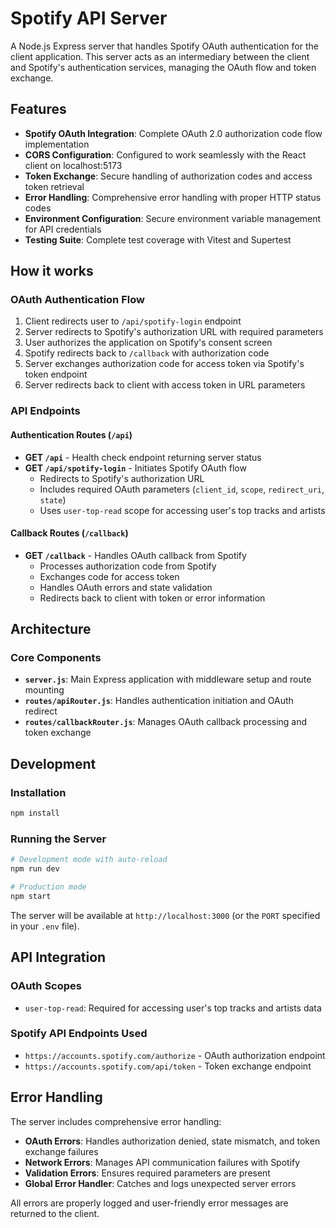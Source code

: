 # Spotify API Server

A Node.js Express server that handles Spotify OAuth authentication for the client application. This server acts as an intermediary between the client and Spotify's authentication services, managing the OAuth flow and token exchange.

## Features

- **Spotify OAuth Integration**: Complete OAuth 2.0 authorization code flow implementation
- **CORS Configuration**: Configured to work seamlessly with the React client on localhost:5173
- **Token Exchange**: Secure handling of authorization codes and access token retrieval
- **Error Handling**: Comprehensive error handling with proper HTTP status codes
- **Environment Configuration**: Secure environment variable management for API credentials
- **Testing Suite**: Complete test coverage with Vitest and Supertest

## How it works

### OAuth Authentication Flow

1. Client redirects user to `/api/spotify-login` endpoint
2. Server redirects to Spotify's authorization URL with required parameters
3. User authorizes the application on Spotify's consent screen
4. Spotify redirects back to `/callback` with authorization code
5. Server exchanges authorization code for access token via Spotify's token endpoint
6. Server redirects back to client with access token in URL parameters

### API Endpoints

#### Authentication Routes (`/api`)

- **GET `/api`** - Health check endpoint returning server status
- **GET `/api/spotify-login`** - Initiates Spotify OAuth flow
  - Redirects to Spotify's authorization URL
  - Includes required OAuth parameters (`client_id`, `scope`, `redirect_uri`, `state`)
  - Uses `user-top-read` scope for accessing user's top tracks and artists

#### Callback Routes (`/callback`)

- **GET `/callback`** - Handles OAuth callback from Spotify
  - Processes authorization code from Spotify
  - Exchanges code for access token
  - Handles OAuth errors and state validation
  - Redirects back to client with token or error information

## Architecture

### Core Components

- **`server.js`**: Main Express application with middleware setup and route mounting
- **`routes/apiRouter.js`**: Handles authentication initiation and OAuth redirect
- **`routes/callbackRouter.js`**: Manages OAuth callback processing and token exchange

## Development

### Installation

```bash
npm install
```

### Running the Server

```bash
# Development mode with auto-reload
npm run dev

# Production mode
npm start
```

The server will be available at `http://localhost:3000` (or the `PORT` specified in your `.env` file).

## API Integration

### OAuth Scopes

- `user-top-read`: Required for accessing user's top tracks and artists data

### Spotify API Endpoints Used

- `https://accounts.spotify.com/authorize` - OAuth authorization endpoint
- `https://accounts.spotify.com/api/token` - Token exchange endpoint

## Error Handling

The server includes comprehensive error handling:

- **OAuth Errors**: Handles authorization denied, state mismatch, and token exchange failures
- **Network Errors**: Manages API communication failures with Spotify
- **Validation Errors**: Ensures required parameters are present
- **Global Error Handler**: Catches and logs unexpected server errors

All errors are properly logged and user-friendly error messages are returned to the client.
